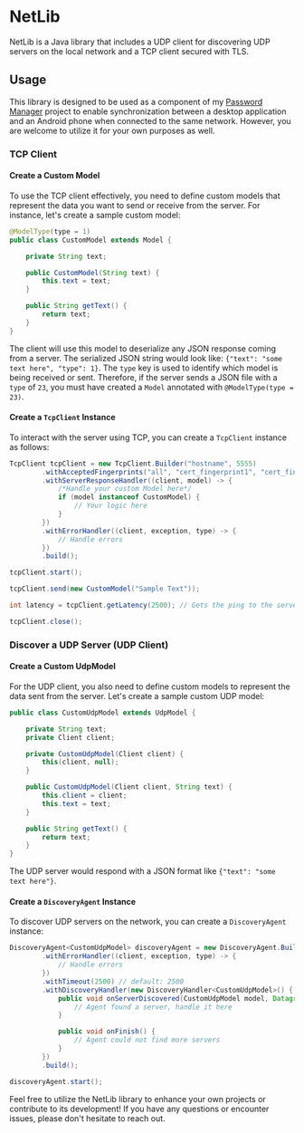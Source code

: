 # NetLib

NetLib is a Java library that includes a UDP client for discovering UDP servers on the local network and a TCP client secured with TLS.

## Usage

This library is designed to be used as a component of my [Password Manager](https://github.com/OffRange/PasswordManager) project to enable synchronization between a desktop application and an Android phone when connected to the same network. However, you are welcome to utilize it for your own purposes as well.

### TCP Client

#### Create a Custom Model

To use the TCP client effectively, you need to define custom models that represent the data you want to send or receive from the server. For instance, let's create a sample custom model:

```java
@ModelType(type = 1)
public class CustomModel extends Model {

    private String text;

    public CustomModel(String text) {
        this.text = text;
    }

    public String getText() {
        return text;
    }
}
```

The client will use this model to deserialize any JSON response coming from a server. The serialized JSON string would look like: `{"text": "some text here", "type": 1}`. The `type` key is used to identify which model is being received or sent. Therefore, if the server sends a JSON file with a `type` of `23`, you must have created a `Model` annotated with `@ModelType(type = 23)`.

#### Create a `TcpClient` Instance

To interact with the server using TCP, you can create a `TcpClient` instance as follows:

```java
TcpClient tcpClient = new TcpClient.Builder("hostname", 5555)
        .withAcceptedFingerprints("all", "cert_fingerprint1", "cert_fingerprint2")
        .withServerResponseHandler((client, model) -> {
            /*Handle your custom Model here*/
            if (model instanceof CustomModel) {
                // Your logic here
            }
        })
        .withErrorHandler((client, exception, type) -> {
            // Handle errors
        })
        .build();

tcpClient.start();

tcpClient.send(new CustomModel("Sample Text"));

int latency = tcpClient.getLatency(2500); // Gets the ping to the server with a timeout of 2500 ms. If the timeout is reached, this will return -1

tcpClient.close();
```

### Discover a UDP Server (UDP Client)

#### Create a Custom UdpModel

For the UDP client, you also need to define custom models to represent the data sent from the server. Let's create a sample custom UDP model:

```java
public class CustomUdpModel extends UdpModel {

    private String text;
    private Client client;

    private CustomUdpModel(Client client) {
        this(client, null);
    }

    public CustomUdpModel(Client client, String text) {
        this.client = client;
        this.text = text;
    }

    public String getText() {
        return text;
    }
}
```

The UDP server would respond with a JSON format like `{"text": "some text here"}`.

#### Create a `DiscoveryAgent` Instance

To discover UDP servers on the network, you can create a `DiscoveryAgent` instance:

```java
DiscoveryAgent<CustomUdpModel> discoveryAgent = new DiscoveryAgent.Builder<>(5556, CustomUdpModel.class)
        .withErrorHandler((client, exception, type) -> {
            // Handle errors
        })
        .withTimeout(2500) // default: 2500
        .withDiscoveryHandler(new DiscoveryHandler<CustomUdpModel>() {
            public void onServerDiscovered(CustomUdpModel model, DatagramPacket packet) {
                // Agent found a server, handle it here
            }

            public void onFinish() {
                // Agent could not find more servers
            }
        })
        .build();

discoveryAgent.start();
```

Feel free to utilize the NetLib library to enhance your own projects or contribute to its development! If you have any questions or encounter issues, please don't hesitate to reach out.